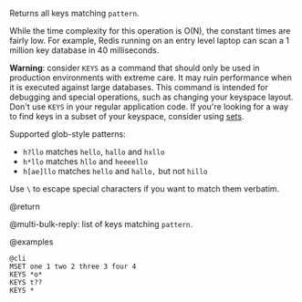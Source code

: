 Returns all keys matching `pattern`.

While the time complexity for this operation is O(N), the constant times are
fairly low. For example, Redis running on an entry level laptop can scan a 1
million key database in 40 milliseconds.

**Warning**: consider `KEYS` as a command that should only be used in
production environments with extreme care.  It may ruin performance when it is
executed against large databases. This command is intended for debugging and
special operations, such as changing your keyspace layout. Don't use `KEYS`
in your regular application code.  If you're looking for a way to find keys in
a subset of your keyspace, consider using [sets][sets].

[sets]: /topics/data-types#sets

Supported glob-style patterns:

* `h?llo` matches `hello`, `hallo` and `hxllo`
* `h*llo` matches `hllo` and `heeeello`
* `h[ae]llo` matches `hello` and `hallo,` but not `hillo`

Use `\` to escape special characters if you want to match them verbatim.

@return

@multi-bulk-reply: list of keys matching `pattern`.

@examples

    @cli
    MSET one 1 two 2 three 3 four 4
    KEYS *o*
    KEYS t??
    KEYS *

